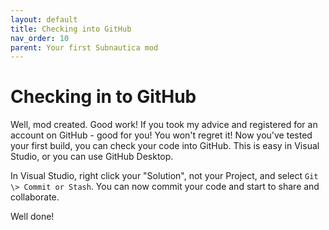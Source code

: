 ```yaml
---
layout: default
title: Checking into GitHub
nav_order: 10
parent: Your first Subnautica mod
---
```


# Checking in to GitHub

Well, mod created. Good work! If you took my advice and registered for an account on GitHub - good for you! You won't regret it! Now you've tested your first build, you can check your code into GitHub. This is easy in Visual Studio, or you can use GitHub Desktop.

In Visual Studio, right click your "Solution", not your Project, and select `Git \> Commit or Stash`. You can now commit your code and start to share and collaborate.

Well done!
